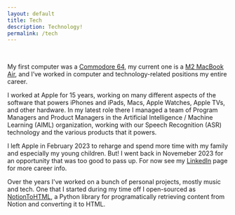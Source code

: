 ```yaml
---
layout: default
title: Tech
description: Technology!
permalink: /tech
---
```

<br>

My first computer was a [Commodore 64](https://en.wikipedia.org/wiki/Commodore_64), my current one is a [M2 MacBook Air](https://www.apple.com/macbook-air-13-and-15-m2/), and I’ve worked in computer and technology-related positions my entire career.

I worked at Apple for 15 years, working on many different aspects of the software that powers iPhones and iPads, Macs, Apple Watches, Apple TVs, and other hardware. In my latest role there I managed a team of Program Managers and Product Managers in the Artificial Intelligence / Machine Learning (AIML) organization, working with our Speech Recognition (ASR) technology and the various products that it powers.

I left Apple in February 2023 to reharge and spend more time with my family and especially my young children. But! I went back in Novemeber 2023 for an opportunity that was too good to pass up. For now see my [LinkedIn](http://www.linkedin.com/in/rtantawi) page for more career info.

Over the years I've worked on a bunch of personal projects, mostly music and tech. One that I started during my time off I open-sourced as [NotionToHTML](https://github.com/ramseyt/NotionToHTML), a Python library for programatically retrieving content from Notion and converting it to HTML.
